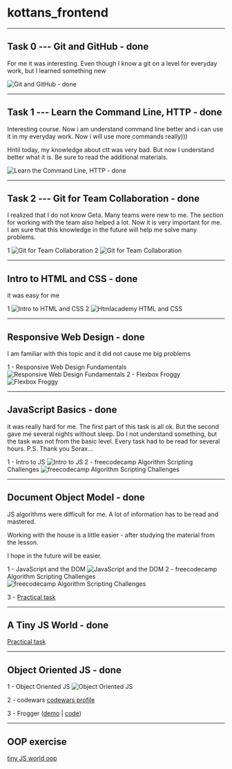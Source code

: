 # kottans_frontend

---

## Task 0 --- Git and GitHub - done

For me it was interesting. Even though I know a git on a level for everyday work, but I learned something new

![Git and GitHub - done](https://github.com/sioniks/kottans_frontend/blob/master/task_0/github.png "Tasks 1")

---

## Task 1 --- Learn the Command Line, HTTP - done

Interesting course. Now i am understand command line better and i can use it in my everyday work. Now i will use more commands really)))

Hntil today, my knowledge about ctt was very bad. But now I understand better what it is. Be sure to read the additional materials.

![Learn the Command Line, HTTP - done](https://github.com/sioniks/kottans_frontend/blob/master/task_1/com-line.png "Tasks 1")

---

## Task 2 --- Git for Team Collaboration - done

I realized that I do not know Geta. Many teams were new to me. The section for working with the team also helped a lot. Now it is very important for me. I am sure that this knowledge in the future will help me solve many problems.

1
![Git for Team Collaboration](https://github.com/sioniks/kottans_frontend/blob/master/task_2/version-control.png "Tasks 3")
2
![Git for Team Collaboration](https://github.com/sioniks/kottans_frontend/blob/master/task_2/git-collaboration.png "Tasks 3")

---

## Intro to HTML and CSS - done

it was easy for me

1
![Intro to HTML and CSS](https://github.com/sioniks/kottans_frontend/blob/master/task_3/Intro_html-css.png "Tasks 1 ")
2
![Htmlacademy HTML and CSS](https://github.com/sioniks/kottans_frontend/blob/master/task_3/academy_html-css.png "Tasks 2")

---

## Responsive Web Design - done

I am familiar with this topic and it did not cause me big problems

1 - Responsive Web Design Fundamentals
![Responsive Web Design Fundamentals](https://github.com/sioniks/kottans_frontend/blob/master/task_4/respons1.png "Tasks 1")
2 - Flexbox Froggy
![Flexbox Froggy](https://github.com/sioniks/kottans_frontend/blob/master/task_4/respons2.png "Tasks 2")

---

## JavaScript Basics - done

it was really hard for me. The first part of this task is all ok. But the second gave me several nights without sleep. Do I not understand something, but the task was not from the basic level. Every task had to be read for several hours.
P.S. Thank you Sorax...

1 - Intro to JS
![Intro to JS](https://github.com/sioniks/kottans_frontend/blob/master/task_5/introJS.png "Tasks 1")
2 - freecodecamp Algorithm Scripting Challenges
![freecodecamp Algorithm Scripting Challenges](https://github.com/sioniks/kottans_frontend/blob/master/task_5/fcc_js.png "Tasks 2")

---

## Document Object Model - done

JS algorithms were difficult for me. A lot of information has to be read and mastered.

Working with the house is a little easier - after studying the material from the lesson.

I hope in the future will be easier.

1 - JavaScript and the DOM
![JavaScript and the DOM](https://github.com/sioniks/kottans_frontend/blob/master/task_6/dom_uda.png "Tasks 1")
2 - freecodecamp Algorithm Scripting Challenges
![freecodecamp Algorithm Scripting Challenges](https://github.com/sioniks/kottans_frontend/blob/master/task_6/fcc_js2.png "Tasks 2")

3 - [Practical task](https://sioniks.github.io/kottans_frontend/task_6/js-dom/)

---

## A Tiny JS World - done

[Practical task](https://sioniks.github.io/kottans_frontend/tree/master/task_7/)

---

## Object Oriented JS - done

1 - Object Oriented JS
![Object Oriented JS](https://github.com/sioniks/kottans_frontend/blob/master/task_8_js_oop/oop.png "Tasks 1")

2 - codewars
[codewars profile](https://www.codewars.com/users/sioniks "Tasks 2")

3 - Frogger ([demo](https://sioniks.github.io/kottans_frontend/task_8_js_oop/frogger "Tasks 3") | [code](https://sioniks.github.io/kottans_frontend/task_8_js_oop/frogger/js/app.js "Tasks 3"))

---

## OOP exercise

[tiny JS world oop](https://github.com/sioniks/kottans_frontend/tree/master/task_9)